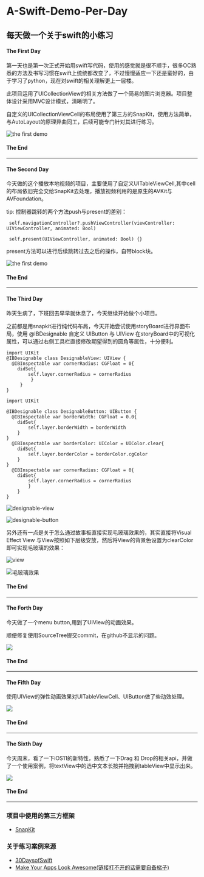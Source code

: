 # A-Swift-Demo-Per-Day
每天做一个关于swift的小练习
---

#### The First Day

第一天也是第一次正式开始用swift写代码，使用的感觉就是很不顺手，很多OC熟悉的方法及书写习惯在swift上统统都改变了，不过慢慢适应一下还是蛮好的，由于学习了python，现在对swift的相关理解更上一层楼。

此项目运用了UICollectionView的相关方法做了一个简易的图片浏览器。项目整体设计采用MVC设计模式，清晰明了。

自定义的UICollectionViewCell的布局使用了第三方的SnapKit，使用方法简单，与AutoLayout的原理异曲同工，后续可能专门针对其进行练习。

![the first demo](https://github.com/fengyuxuan2008/A-Swift-Demo-Per-Day/raw/master/images/theFirstPic.png)

#### The End
---
#### The Second Day
今天做的这个播放本地视频的项目，主要使用了自定义UITableViewCell,其中cell的布局依旧完全交给SnapKit去处理，播放视频利用的是原生的AVKit与AVFoundation。

tip: 控制器跳转的两个方法push与present的差别：

	 self.navigationController?.pushViewController(viewController: UIViewController, animated: Bool)	
	 
	 self.present(UIViewController, animated: Bool) {}
	 
present方法可以进行后续跳转过去之后的操作，自带block块。

![the first demo](https://github.com/fengyuxuan2008/A-Swift-Demo-Per-Day/raw/master/images/2nd.png)


#### The End
---
#### The Third Day
昨天生病了，下班回去早早就休息了，今天继续开始做个小项目。

之前都是用snapkit进行纯代码布局，今天开始尝试使用storyBoard进行界面布局，使用 @IBDesignable 自定义 UIButton 与 UIView 在storyBoard中的可视化属性，可以通过右侧工具栏直接修改期望得到的圆角等属性，十分便利。

	import UIKit
	@IBDesignable class DesignableView: UIView {
   	  @IBInspectable var cornerRadius: CGFloat = 0{
        didSet{
            self.layer.cornerRadius = cornerRadius
       		 }
   		 }
	}
	
	import UIKit

	@IBDesignable class DesignableButton: UIButton {
      @IBInspectable var borderWidth: CGFloat = 0.0{
        didSet{
            self.layer.borderWidth = borderWidth
        }
    }
      @IBInspectable var borderColor: UIColor = UIColor.clear{
        didSet{
            self.layer.borderColor = borderColor.cgColor
        }
    }
      @IBInspectable var cornerRadius: CGFloat = 0{
        didSet{
            self.layer.cornerRadius = cornerRadius
        	}
    	}
	}

![designable-view](https://github.com/fengyuxuan2008/A-Swift-Demo-Per-Day/raw/master/images/designable-view.png)

![designable-button](https://github.com/fengyuxuan2008/A-Swift-Demo-Per-Day/raw/master/images/designable-button.png)

另外还有一点是关于怎么通过故事板直接实现毛玻璃效果的，其实直接将Visual Effect View 与View按照如下层级安放，然后将View的背景色设置为clearColor即可实现毛玻璃的效果：

![view](https://github.com/fengyuxuan2008/A-Swift-Demo-Per-Day/raw/master/images/view.png)

![毛玻璃效果](https://github.com/fengyuxuan2008/A-Swift-Demo-Per-Day/raw/master/images/毛玻璃效果.png)

#### The End
---
#### The Forth Day
今天做了一个menu button,用到了UIView的动画效果。

顺便修复使用SourceTree提交commit，在github不显示的问题。

![](https://github.com/fengyuxuan2008/A-Swift-Demo-Per-Day/raw/master/images/button_menu.gif)

#### The End
---

#### The Fifth Day
使用UIView的弹性动画效果对UITableViewCell、UIButton做了些动效处理。

![](https://github.com/fengyuxuan2008/A-Swift-Demo-Per-Day/raw/master/The-fifth-Day_View-Animations/the-fifth-day.gif)

#### The End
---
#### The Sixth Day
今天周末，看了一下iOS11的新特性，熟悉了一下Drag 和 Drop的相关api，并做了一个使用案例，将textView中的选中文本长按并拖拽到tableView中显示出来。

![](https://github.com/fengyuxuan2008/A-Swift-Demo-Per-Day/raw/master/The-Sixth-Day_DragAndDrop/drag-drop.gif)

#### The End
---
### 项目中使用的第三方框架
- [SnapKit](https://github.com/SnapKit/SnapKit)

### 关于练习案例来源
- [30DaysofSwift](https://github.com/allenwong/30DaysofSwift)
- [Make Your Apps Look Awesome(链接打不开的话需要自备梯子)](https://www.youtube.com/channel/UChH6WbyYeX0INJjrK2-6WSg)
